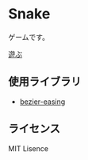 # Snake

ゲームです。

[遊ぶ](https://ryukau.github.io/Snake/)

## 使用ライブラリ

- [bezier-easing](https://github.com/gre/bezier-easing)

## ライセンス

MIT Lisence
